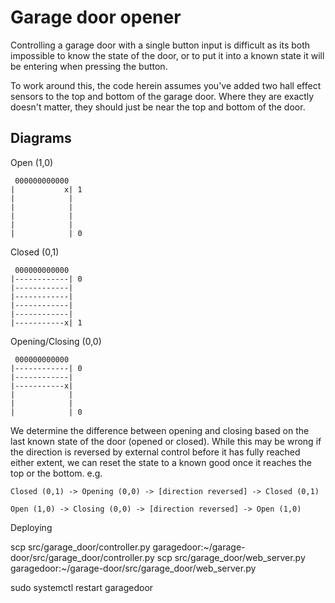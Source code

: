 # Garage door opener

Controlling a garage door with a single button input is difficult as its both 
impossible to know the state of the door, or to put it into a known state it
will be entering when pressing the button. 

To work around this, the code herein assumes you've added two hall effect
sensors to the top and bottom of the garage door. Where they are exactly
doesn't matter, they should just be near the top and bottom of the door.

## Diagrams

Open (1,0)
```
 000000000000
|           x| 1
|            | 
|            |
|            |
|            |
|            | 0
```

Closed (0,1)
```
 000000000000
|------------| 0 
|------------| 
|------------|
|------------|
|------------|
|-----------x| 1
```

Opening/Closing (0,0)
```
 000000000000
|------------| 0
|------------|
|-----------x|
|            |
|            |
|            | 0
```

We determine the difference between opening and closing based on the last known
state of the door (opened or closed). While this may be wrong if the 
direction is reversed by external control before it has fully reached either
extent, we can reset the state to a known good once it reaches the 
top or the bottom. e.g.

```
Closed (0,1) -> Opening (0,0) -> [direction reversed] -> Closed (0,1)

Open (1,0) -> Closing (0,0) -> [direction reversed] -> Open (1,0)
```
Deploying

scp src/garage_door/controller.py garagedoor:~/garage-door/src/garage_door/controller.py
scp src/garage_door/web_server.py garagedoor:~/garage-door/src/garage_door/web_server.py

 sudo systemctl restart garagedoor
 